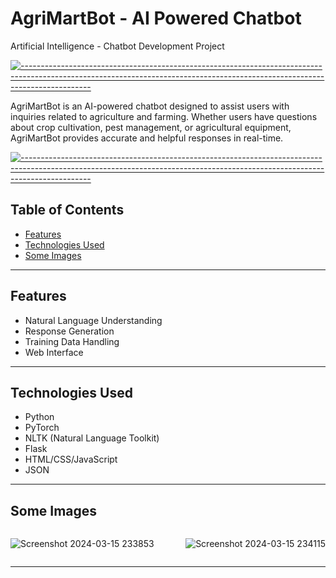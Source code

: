# AgriMartBot - AI Powered Chatbot
Artificial Intelligence - Chatbot Development Project

[![-----------------------------------------------------------------------------------------------------------------------------------------------------------------------------](
https://raw.githubusercontent.com/andreasbm/readme/master/assets/lines/aqua.png)](https://github.com/BaseMax?tab=repositories)

AgriMartBot is an AI-powered chatbot designed to assist users with inquiries related to agriculture and farming. Whether users have questions about crop cultivation, pest management, or agricultural equipment, AgriMartBot provides accurate and helpful responses in real-time.

[![-----------------------------------------------------------------------------------------------------------------------------------------------------------------------------](
https://raw.githubusercontent.com/andreasbm/readme/master/assets/lines/aqua.png)](https://github.com/BaseMax?tab=repositories)

## Table of Contents

- [Features](#features)
- [Technologies Used](#technologies-used)
- [Some Images](#some-images)

---

## Features

- Natural Language Understanding
- Response Generation
- Training Data Handling
- Web Interface

---

## Technologies Used

- Python
- PyTorch
- NLTK (Natural Language Toolkit)
- Flask
- HTML/CSS/JavaScript
- JSON

---

## Some Images 

<div style="display: flex; justify-content: space-between;">
<div>
  
  ![Screenshot 2024-03-15 233853](https://github.com/Chamindu77/AgriMartBot-AI-Powered_Chatbot/assets/117502200/5584b016-0365-40a6-a76a-7b246e1be51b)

</div>

<div>
  
![Screenshot 2024-03-15 234115](https://github.com/Chamindu77/AgriMartBot-AI-Powered_Chatbot/assets/117502200/b3c47644-23a8-462e-99ca-1f0be8a65f40)

</div>

</div>

---
